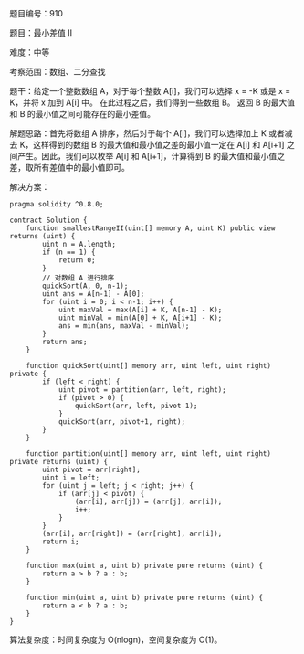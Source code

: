 题目编号：910

题目：最小差值 II

难度：中等

考察范围：数组、二分查找

题干：给定一个整数数组 A，对于每个整数 A[i]，我们可以选择 x = -K 或是 x = K，并将 x 加到 A[i] 中。
在此过程之后，我们得到一些数组 B。
返回 B 的最大值和 B 的最小值之间可能存在的最小差值。

解题思路：首先将数组 A 排序，然后对于每个 A[i]，我们可以选择加上 K 或者减去 K，这样得到的数组 B 的最大值和最小值之差的最小值一定在 A[i] 和 A[i+1] 之间产生。因此，我们可以枚举 A[i] 和 A[i+1]，计算得到 B 的最大值和最小值之差，取所有差值中的最小值即可。

解决方案：

```
pragma solidity ^0.8.0;

contract Solution {
    function smallestRangeII(uint[] memory A, uint K) public view returns (uint) {
        uint n = A.length;
        if (n == 1) {
            return 0;
        }
        // 对数组 A 进行排序
        quickSort(A, 0, n-1);
        uint ans = A[n-1] - A[0];
        for (uint i = 0; i < n-1; i++) {
            uint maxVal = max(A[i] + K, A[n-1] - K);
            uint minVal = min(A[0] + K, A[i+1] - K);
            ans = min(ans, maxVal - minVal);
        }
        return ans;
    }

    function quickSort(uint[] memory arr, uint left, uint right) private {
        if (left < right) {
            uint pivot = partition(arr, left, right);
            if (pivot > 0) {
                quickSort(arr, left, pivot-1);
            }
            quickSort(arr, pivot+1, right);
        }
    }

    function partition(uint[] memory arr, uint left, uint right) private returns (uint) {
        uint pivot = arr[right];
        uint i = left;
        for (uint j = left; j < right; j++) {
            if (arr[j] < pivot) {
                (arr[i], arr[j]) = (arr[j], arr[i]);
                i++;
            }
        }
        (arr[i], arr[right]) = (arr[right], arr[i]);
        return i;
    }

    function max(uint a, uint b) private pure returns (uint) {
        return a > b ? a : b;
    }

    function min(uint a, uint b) private pure returns (uint) {
        return a < b ? a : b;
    }
}
```

算法复杂度：时间复杂度为 O(nlogn)，空间复杂度为 O(1)。